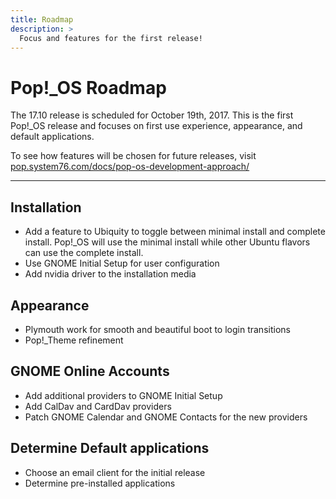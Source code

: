 ```yaml
---
title: Roadmap
description: >
  Focus and features for the first release!
---
```

# Pop!\_OS Roadmap

The 17.10 release is scheduled for October 19th, 2017. This is the first Pop!\_OS release and focuses on first use experience, appearance, and default applications.

To see how features will be chosen for future releases, visit [pop.system76.com/docs/pop-os-development-approach/](/docs/pop-os-development-approach/)

---

## Installation

* Add a feature to Ubiquity to toggle between minimal install and complete install. Pop!\_OS will use the minimal install while other Ubuntu flavors can use the complete install.
* Use GNOME Initial Setup for user configuration
* Add nvidia driver to the installation media

## Appearance

* Plymouth work for smooth and beautiful boot to login transitions
* Pop!\_Theme refinement

## GNOME Online Accounts

* Add additional providers to GNOME Initial Setup
* Add CalDav and CardDav providers
* Patch GNOME Calendar and GNOME Contacts for the new providers

## Determine Default applications

* Choose an email client for the initial release
* Determine pre-installed applications
